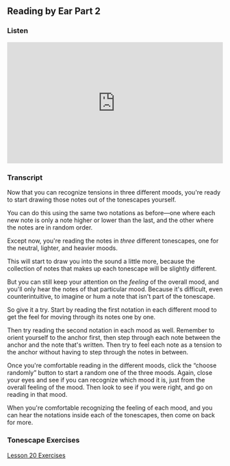 ## Reading by Ear Part 2



### Listen

<style>
.embed-container {
    position: relative;
    padding-bottom: 56.25%;
    height: 0;
    overflow: hidden;
    max-width: 100%;
  }
  iframe{
    position: absolute;
    top: 0;
    left: 0;
    width: 100%;
    height: 100%;
  }
</style>
<div class='embed-container'>
  <iframe src='https://www.youtube.com/embed/9JgYHum55hI?rel=0' frameborder='0' allowfullscreen></iframe>
</div>



### Transcript

Now that you can recognize tensions in three different moods, you're ready to start drawing those notes out of the tonescapes yourself.

You can do this using the same two notations as before&mdash;one where each new note is only a note higher or lower than the last, and the other where the notes are in random order.

Except now, you're reading the notes in *three* different tonescapes, one for the neutral, lighter, and heavier moods.

This will start to draw you into the sound a little more, because the collection of notes that makes up each tonescape will be slightly different.

But you can still keep your attention on the *feeling* of the overall mood, and you'll only hear the notes of that particular mood. Because it's difficult, even counterintuitive, to imagine or hum a note that isn't part of the tonescape.

So give it a try. Start by reading the first notation in each different mood to get the feel for moving through its notes one by one.

Then try reading the second notation in each mood as well. Remember to orient yourself to the anchor first, then step through each note between the anchor and the note that's written. Then try to feel each note as a tension to the anchor without having to step through the notes in between.

Once you're comfortable reading in the different moods, click the “choose randomly” button to start a random one of the three moods. Again, close your eyes and see if you can recognize which mood it is, just from the overall feeling of the mood. Then look to see if you were right, and go on reading in that mood.

When you're comfortable recognizing the feeling of each mood, and you can hear the notations inside each of the tonescapes, then come on back for more.



### Tonescape Exercises

[Lesson 20 Exercises](20-exercises.html)
